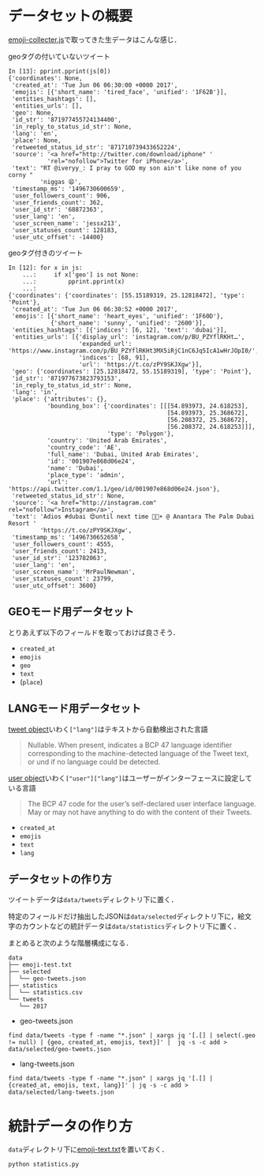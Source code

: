 # データセットの概要

[emoji-collecter.js](https://github.com/InfovisHandsOn/A_D4/blob/master/emoji-collector.js)で取ってきた生データはこんな感じ．

geoタグの付いていないツイート

```shell
In [13]: pprint.pprint(js[0])
{'coordinates': None,
 'created_at': 'Tue Jun 06 06:30:00 +0000 2017',
 'emojis': [{'short_name': 'tired_face', 'unified': '1F62B'}],
 'entities_hashtags': [],
 'entities_urls': [],
 'geo': None,
 'id_str': '871977455724134400',
 'in_reply_to_status_id_str': None,
 'lang': 'en',
 'place': None,
 'retweeted_status_id_str': '871710739433652224',
 'source': '<a href="http://twitter.com/download/iphone" '
           'rel="nofollow">Twitter for iPhone</a>',
 'text': "RT @iveryy_: I pray to GOD my son ain't like none of you corny "
         'niggas 😫',
 'timestamp_ms': '1496730600659',
 'user_followers_count': 906,
 'user_friends_count': 362,
 'user_id_str': '68872363',
 'user_lang': 'en',
 'user_screen_name': 'jessx213',
 'user_statuses_count': 128183,
 'user_utc_offset': -14400}
```

geoタグ付きのツイート
```shell
In [12]: for x in js:
    ...:     if x['geo'] is not None:
    ...:         pprint.pprint(x)
    ...:
{'coordinates': {'coordinates': [55.15189319, 25.12818472], 'type': 'Point'},
 'created_at': 'Tue Jun 06 06:30:52 +0000 2017',
 'emojis': [{'short_name': 'heart_eyes', 'unified': '1F60D'},
            {'short_name': 'sunny', 'unified': '2600'}],
 'entities_hashtags': [{'indices': [6, 12], 'text': 'dubai'}],
 'entities_urls': [{'display_url': 'instagram.com/p/BU_PZYflRKHt…',
                    'expanded_url': 'https://www.instagram.com/p/BU_PZYflRKHt3MX5iRjC1nC6Jq5IcA1wHrJOpI0/',
                    'indices': [68, 91],
                    'url': 'https://t.co/zPY9SKJXgw'}],
 'geo': {'coordinates': [25.12818472, 55.15189319], 'type': 'Point'},
 'id_str': '871977673823793153',
 'in_reply_to_status_id_str': None,
 'lang': 'in',
 'place': {'attributes': {},
           'bounding_box': {'coordinates': [[[54.893973, 24.618253],
                                             [54.893973, 25.368672],
                                             [56.208372, 25.368672],
                                             [56.208372, 24.618253]]],
                            'type': 'Polygon'},
           'country': 'United Arab Emirates',
           'country_code': 'AE',
           'full_name': 'Dubai, United Arab Emirates',
           'id': '001907e868d06e24',
           'name': 'Dubai',
           'place_type': 'admin',
           'url': 'https://api.twitter.com/1.1/geo/id/001907e868d06e24.json'},
 'retweeted_status_id_str': None,
 'source': '<a href="http://instagram.com" rel="nofollow">Instagram</a>',
 'text': 'Adios #dubai 😍until next time 🛫🛬☀️ @ Anantara The Palm Dubai Resort '
         'https://t.co/zPY9SKJXgw',
 'timestamp_ms': '1496730652658',
 'user_followers_count': 4555,
 'user_friends_count': 2413,
 'user_id_str': '123782063',
 'user_lang': 'en',
 'user_screen_name': 'MrPaulNewman',
 'user_statuses_count': 23799,
 'user_utc_offset': 3600}
```

## GEOモード用データセット
とりあえず以下のフィールドを取っておけば良さそう．

-   `created_at`
-   `emojis`
-   `geo`
-	`text`
-   (`place`)

## LANGモード用データセット
[tweet object](https://developer.twitter.com/en/docs/tweets/data-dictionary/overview/tweet-object)いわく`["lang"]`はテキストから自動検出された言語

> Nullable. When present, indicates a BCP 47 language identifier corresponding to the machine-detected language of the Tweet text, or und if no language could be detected.

[user object](https://developer.twitter.com/en/docs/tweets/data-dictionary/overview/user-object)いわく`["user"]["lang"]`はユーザーがインターフェースに設定している言語

> The BCP 47 code for the user’s self-declared user interface language. May or may not have anything to do with the content of their Tweets.

-	`created_at`
-	`emojis`
-	`text`
-	`lang`



## データセットの作り方

ツイートデータは`data/tweets`ディレクトリ下に置く．

特定のフィールドだけ抽出したJSONは`data/selected`ディレクトリ下に，絵文字のカウントなどの統計データは`data/statistics`ディレクトリ下に置く．

まとめると次のような階層構成になる．

```shell
data
├── emoji-test.txt
├── selected
│  └── geo-tweets.json
├── statistics
│  └── statistics.csv
└── tweets
   └── 2017
```

-	geo-tweets.json

```shell
find data/tweets -type f -name "*.json" | xargs jq '[.[] | select(.geo != null) | {geo, created_at, emojis, text}]' |  jq -s -c add > data/selected/geo-tweets.json
```

-	lang-tweets.json

```shell
find data/tweets -type f -name "*.json" | xargs jq '[.[] | {created_at, emojis, text, lang}]' | jq -s -c add > data/selected/lang-tweets.json
```

# 統計データの作り方
`data`ディレクトリ下に[emoji-text.txt](http://unicode.org/Public/emoji/5.0/emoji-test.txt)を置いておく．

```shell
python statistics.py
```
